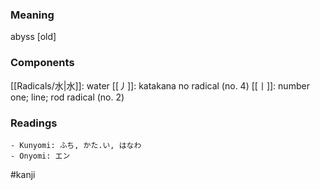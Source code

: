 ### Meaning

abyss [old]

### Components

[[Radicals/水|水]]: water [[丿]]: katakana no radical (no. 4) [[丨]]: number one; line; rod radical (no. 2)

### Readings

```
- Kunyomi: ふち, かた.い, はなわ
- Onyomi: エン
```

#kanji